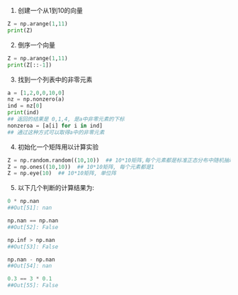 1. 创建一个从1到10的向量
```python
Z = np.arange(1,11)
print(Z)
```
2. 倒序一个向量
```python
Z = np.arange(1,11)
print(Z[::-1])
```
3. 找到一个列表中的非零元素
```python
a = [1,2,0,0,10,0]
nz = np.nonzero(a)
ind = nz[0]
print(ind)
## 返回的结果是 0,1,4, 是a中非零元素的下标
nonzeroa = [a[i] for i in ind]
## 通过这种方式可以取得a中的非零元素
```
4. 初始化一个矩阵用以计算实验
```python
Z = np.random.random((10,10))  ## 10*10矩阵,每个元素都是标准正态分布中随机抽取的数
Z = np.ones((10,10))  ## 10*10矩阵, 每个元素都是1
Z = np.eye(10)  ## 10*10矩阵, 单位阵
```

5. 以下几个判断的计算结果为:
```python
0 * np.nan
##Out[51]: nan

np.nan == np.nan
##Out[52]: False

np.inf > np.nan
##Out[53]: False

np.nan - np.nan
##Out[54]: nan

0.3 == 3 * 0.1
##Out[55]: False

```
